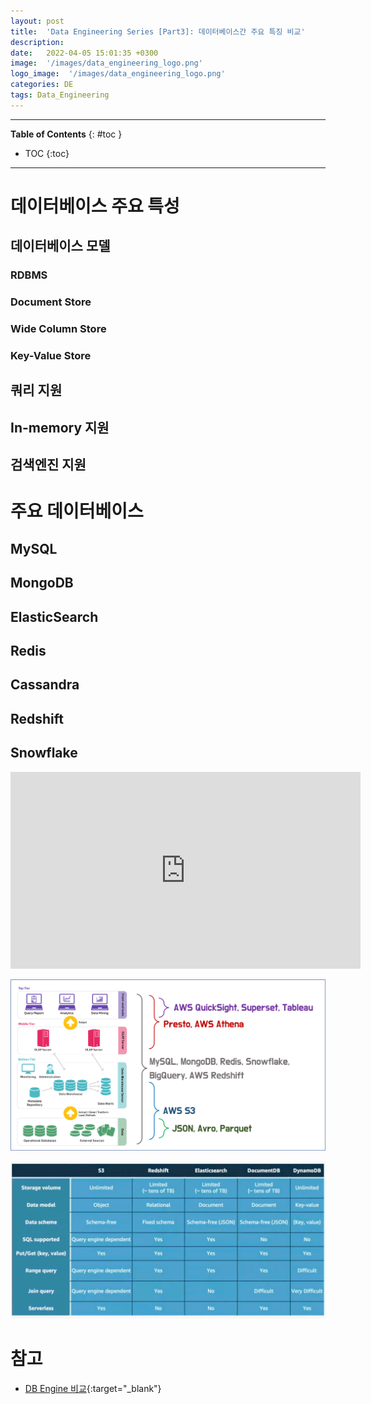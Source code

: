 ```yaml
---
layout: post
title:  'Data Engineering Series [Part3]: 데이터베이스간 주요 특징 비교'
description: 
date:   2022-04-05 15:01:35 +0300
image:  '/images/data_engineering_logo.png'
logo_image:  '/images/data_engineering_logo.png'
categories: DE
tags: Data_Engineering
---
```

---

**Table of Contents**
{: #toc }
*  TOC
{:toc}

---

# 데이터베이스 주요 특성

## 데이터베이스 모델

### RDBMS

### Document Store

### Wide Column Store

### Key-Value Store

## 쿼리 지원

## In-memory 지원

## 검색엔진 지원

# 주요 데이터베이스

## MySQL

## MongoDB

## ElasticSearch

## Redis

## Cassandra

## Redshift

## Snowflake

<iframe width="560" height="315" src="https://www.youtube.com/embed/FX5iWHFn1v0" title="YouTube video player" frameborder="0" allow="accelerometer; autoplay; clipboard-write; encrypted-media; gyroscope; picture-in-picture" allowfullscreen></iframe>  

![](/images/data_engineering_5.png)

![](/images/data_engineering_6.png)

# 참고

- [DB Engine 비교](https://db-engines.com/en/systems){:target="_blank"}